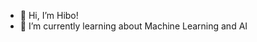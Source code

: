 - 👋 Hi, I’m Hibo!
- 🌱 I’m currently learning about Machine Learning and AI

<!---
HIboDahir29/HIboDahir29 is a ✨ special ✨ repository because its `README.md` (this file) appears on your GitHub profile.
You can click the Preview link to take a look at your changes.
--->
